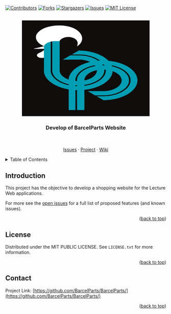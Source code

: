 <div id="top"></div>




<!-- PROJECT SHIELDS -->
<!--
*** I'm using markdown "reference style" links for readability.
*** Reference links are enclosed in brackets [ ] instead of parentheses ( ).
*** See the bottom of this document for the declaration of the reference variables
*** for contributors-url, forks-url, etc. This is an optional, concise syntax you may use.
*** https://www.markdownguide.org/basic-syntax/#reference-style-links
-->
[![Contributors][contributors-shield]][contributors-url]
[![Forks][forks-shield]][forks-url]
[![Stargazers][stars-shield]][stars-url]
[![Issues][issues-shield]][issues-url]
[![MIT License][license-shield]][license-url]



<!-- PROJECT LOGO -->
<br />
<div align="center">

  <a href="https://github.com/BarcelParts/BarcelParts/">
    <img src="public\Assets\Images\Logo.jpeg" alt="Logo" width="400" height="300">
  </a>

  <h3 align="center">Develop of BarcelParts Website</h3>

  <p align="center">
    <br />
    <br />
    <a href="https://github.com/BarcelParts/BarcelParts/issues">Issues</a>
    ·
    <a href="https://github.com/BarcelParts/BarcelParts/projects/1">Project</a>
    ·
    <a href="https://github.com/BarcelParts/BarcelParts/wiki">Wiki</a>
  </p>
</div>



<!-- TABLE OF CONTENTS -->
<details>
  <summary>Table of Contents</summary>
  <ol>
    <li><a href="#Introduction">Introduction</a></li>
    <li><a href="#License">License</a></li>
    <li><a href="#Contact">Contact</a></li>
  </ol>
</details>


<!-- Introduction -->
## Introduction

<p>This project has the objective to develop a shopping website for the Lecture Web applications.</p>




For more see the [open issues](https://github.com/BarcelParts/BarcelParts/issues) for a full list of proposed features (and known issues).

<p align="right">(<a href="#top">back to top</a>)</p>


<!-- LICENSE -->
## License

Distributed under the MIT PUBLIC LICENSE. See `LICENSE.txt` for more information.

<p align="right">(<a href="#top">back to top</a>)</p>



<!-- CONTACT -->
## Contact

Project Link: [https://github.com/BarcelParts/BarcelParts/](https://github.com/BarcelParts/BarcelParts/)

<p align="right">(<a href="#top">back to top</a>)</p>



<!-- MARKDOWN LINKS & IMAGES -->
<!-- https://www.markdownguide.org/basic-syntax/#reference-style-links -->
[contributors-shield]: https://img.shields.io/github/contributors/BarcelParts/BarcelParts.svg?style=for-the-badge
[contributors-url]: https://github.com/BarcelParts/BarcelParts/graphs/contributors
[forks-shield]: https://img.shields.io/github/forks/BarcelParts/BarcelParts.svg?style=for-the-badge
[forks-url]: https://github.com/BarcelParts/BarcelParts/network/members
[stars-shield]: https://img.shields.io/github/stars/BarcelParts/BarcelParts.svg?style=for-the-badge
[stars-url]: https://github.com/BarcelParts/BarcelParts/stargazers
[issues-shield]: https://img.shields.io/github/issues/BarcelParts/BarcelParts.svg?style=for-the-badge
[issues-url]: https://github.com/BarcelParts/BarcelParts/issues
[license-shield]: https://img.shields.io/github/license/BarcelParts/BarcelParts.svg?style=for-the-badge
[license-url]: https://github.com/BarcelParts/BarcelParts/blob/main/LICENSE
[product-screenshot]: Images\Logo.jpeg
